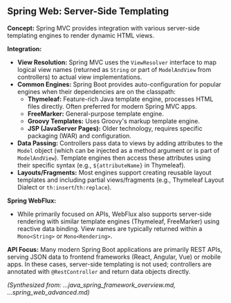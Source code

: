 ## Spring Web: Server-Side Templating

**Concept:** Spring MVC provides integration with various server-side templating engines to render dynamic HTML views.

**Integration:**
*   **View Resolution:** Spring MVC uses the `ViewResolver` interface to map logical view names (returned as `String` or part of `ModelAndView` from controllers) to actual view implementations.
*   **Common Engines:** Spring Boot provides auto-configuration for popular engines when their dependencies are on the classpath:
    *   **Thymeleaf:** Feature-rich Java template engine, processes HTML files directly. Often preferred for modern Spring MVC apps.
    *   **FreeMarker:** General-purpose template engine.
    *   **Groovy Templates:** Uses Groovy's markup template engine.
    *   **JSP (JavaServer Pages):** Older technology, requires specific packaging (WAR) and configuration.
*   **Data Passing:** Controllers pass data to views by adding attributes to the `Model` object (which can be injected as a method argument or is part of `ModelAndView`). Template engines then access these attributes using their specific syntax (e.g., `${attributeName}` in Thymeleaf).
*   **Layouts/Fragments:** Most engines support creating reusable layout templates and including partial views/fragments (e.g., Thymeleaf Layout Dialect or `th:insert`/`th:replace`).

**Spring WebFlux:**
*   While primarily focused on APIs, WebFlux also supports server-side rendering with similar template engines (Thymeleaf, FreeMarker) using reactive data binding. View names are typically returned within a `Mono<String>` or `Mono<Rendering>`.

**API Focus:** Many modern Spring Boot applications are primarily REST APIs, serving JSON data to frontend frameworks (React, Angular, Vue) or mobile apps. In these cases, server-side templating is not used; controllers are annotated with `@RestController` and return data objects directly.

*(Synthesized from: ...java_spring_framework_overview.md, ...spring_web_advanced.md)*
